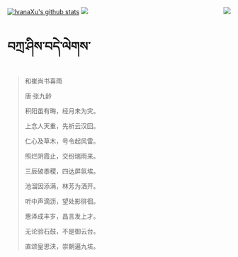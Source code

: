 [![IvanaXu's github stats](https://github-readme-stats.vercel.app/api?username=IvanaXu&show_icons=true&theme=vue-dark)](https://github.com/anuraghazra/github-readme-stats)
<img align="right" src="https://github-readme-stats.vercel.app/api/top-langs/?username=IvanaXu&langs_count=7&theme=graywhite" />
<img src="https://github-readme-stats.vercel.app/api/wakatime?username=IvanaXu&layout=compact&langs_count=6&theme=vue-dark&&custom_title=Programming Times(Jul 29 2021-)" />
# བཀྲ་ཤིས་བདེ་ལེགས་
> 和崔尚书喜雨
>
> 唐·张九龄
>
> 积阳虽有晦，经月未为灾。
> 
> 上念人天重，先祈云汉回。
> 
> 仁心及草木，号令起风雷。
> 
> 照烂阴霞止，交纷瑞雨来。
> 
> 三辰破黍稷，四达屏氛埃。
> 
> 池溜因添满，林芳为洒开。
> 
> 听中声滴沥，望处影徘徊。
> 
> 惠泽成丰岁，昌言发上才。
> 
> 无论验石鼓，不是御云台。
> 
> 直颂皇恩浃，崇朝遍九垓。
